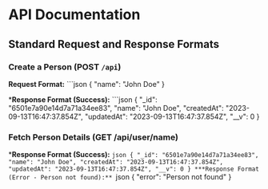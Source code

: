 # API Documentation

## Standard Request and Response Formats

### Create a Person (POST `/api`)

**Request Format:**
    ```json
        {
            "name": "John Doe"
        }

***Response Format (Success):**
    ```json
         {
            "_id": "6501e7a90e14d7a71a34ee83",
            "name": "John Doe",
            "createdAt": "2023-09-13T16:47:37.854Z",
            "updatedAt": "2023-09-13T16:47:37.854Z",
            "__v": 0
        }

### Fetch Person Details (GET /api/user/name)
***Response Format (Success):**
    ```json
       {
            "_id": "6501e7a90e14d7a71a34ee83",
            "name": "John Doe",
            "createdAt": "2023-09-13T16:47:37.854Z",
            "updatedAt": "2023-09-13T16:47:37.854Z",
            "__v": 0
        }
***Response Format (Error - Person not found):**
    ```json
        {
            "error": "Person not found"
        }
